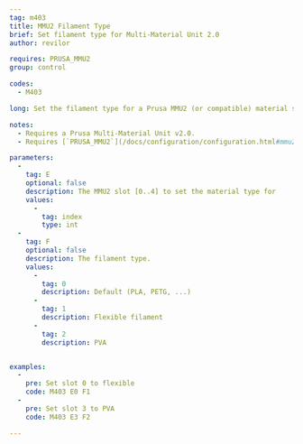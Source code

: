```yaml
---
tag: m403
title: MMU2 Filament Type
brief: Set filament type for Multi-Material Unit 2.0
author: revilor

requires: PRUSA_MMU2
group: control

codes:
  - M403

long: Set the filament type for a Prusa MMU2 (or compatible) material slot.

notes: 
  - Requires a Prusa Multi-Material Unit v2.0.
  - Requires [`PRUSA_MMU2`](/docs/configuration/configuration.html#mmu2)

parameters:
  -
    tag: E
    optional: false
    description: The MMU2 slot [0..4] to set the material type for
    values:
      -
        tag: index
        type: int
  -
    tag: F
    optional: false
    description: The filament type.
    values:
      -
        tag: 0
        description: Default (PLA, PETG, ...)
      -
        tag: 1
        description: Flexible filament
      -
        tag: 2
        description: PVA


examples:
  -
    pre: Set slot 0 to flexible
    code: M403 E0 F1
  -
    pre: Set slot 3 to PVA
    code: M403 E3 F2

---
```

